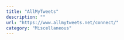 ```yaml
---
title: "AllMyTweets"
description: ""
url: "https://www.allmytweets.net/connect/"
category: "Miscellaneous"
---
```

